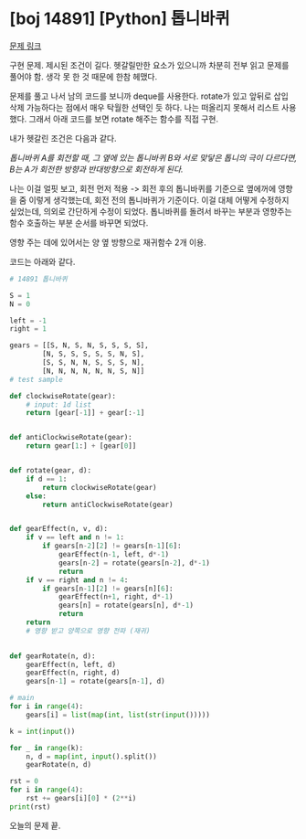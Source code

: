# [boj 14891] [Python] 톱니바퀴
[문제 링크](https://www.acmicpc.net/problem/14891)

구현 문제. 제시된 조건이 길다. 헷갈릴만한 요소가 있으니까 차분히 전부 읽고 문제를 풀어야 함. 생각 못 한 것 때문에 한참 헤맸다.

문제를 풀고 나서 남의 코드를 보니까 deque를 사용한다. rotate가 있고 앞뒤로 삽입 삭제 가능하다는 점에서 매우 탁월한 선택인 듯 하다. 나는 떠올리지 못해서 리스트 사용했다. 그래서 아래 코드를 보면 rotate 해주는 함수를 직접 구현.

내가 헷갈린 조건은 다음과 같다.

*톱니바퀴 A를 회전할 때, 그 옆에 있는 톱니바퀴 B와 서로 맞닿은 톱니의 극이 다르다면, B는 A가 회전한 방향과 반대방향으로 회전하게 된다.*

나는 이걸 얼핏 보고, 회전 먼저 적용 -> 회전 후의 톱니바퀴를 기준으로 옆에꺼에 영향을 줌
이렇게 생각했는데, 회전 전의 톱니바퀴가 기준이다. 이걸 대체 어떻게 수정하지 싶었는데, 의외로 간단하게 수정이 되었다. 톱니바퀴를 돌려서 바꾸는 부분과 영향주는 함수 호출하는 부분 순서를 바꾸면 되었다.

영향 주는 데에 있어서는 양 옆 방향으로 재귀함수 2개 이용.

코드는 아래와 같다.

```python
# 14891 톱니바퀴

S = 1
N = 0

left = -1
right = 1

gears = [[S, N, S, N, S, S, S, S],
        [N, S, S, S, S, S, N, S],
        [S, S, N, N, S, S, S, N],
        [N, N, N, N, N, N, S, N]]
# test sample

def clockwiseRotate(gear):
    # input: 1d list
    return [gear[-1]] + gear[:-1]


def antiClockwiseRotate(gear):
    return gear[1:] + [gear[0]]


def rotate(gear, d):
    if d == 1:
        return clockwiseRotate(gear)
    else:
        return antiClockwiseRotate(gear)


def gearEffect(n, v, d):
    if v == left and n != 1:
        if gears[n-2][2] != gears[n-1][6]:
            gearEffect(n-1, left, d*-1)
            gears[n-2] = rotate(gears[n-2], d*-1)
            return 
    if v == right and n != 4:
        if gears[n-1][2] != gears[n][6]:
            gearEffect(n+1, right, d*-1)
            gears[n] = rotate(gears[n], d*-1)
            return
    return
    # 영향 받고 양쪽으로 영향 전파 (재귀)
    

def gearRotate(n, d):
    gearEffect(n, left, d)
    gearEffect(n, right, d)
    gears[n-1] = rotate(gears[n-1], d)

# main
for i in range(4):
    gears[i] = list(map(int, list(str(input()))))

k = int(input())

for _ in range(k):
    n, d = map(int, input().split())
    gearRotate(n, d)

rst = 0
for i in range(4):
    rst += gears[i][0] * (2**i)
print(rst)
```

오늘의 문제 끝.